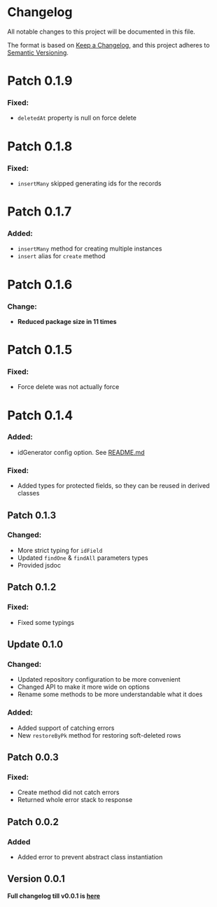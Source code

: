 # Changelog

All notable changes to this project will be documented in this file.

The format is based on [Keep a Changelog](https://keepachangelog.com/en/1.1.0/),
and this project adheres to [Semantic Versioning](https://semver.org/spec/v2.0.0.html).

# Patch 0.1.9
### Fixed:
* `deletedAt` property is null on force delete

# Patch 0.1.8
### Fixed:
* `insertMany` skipped generating ids for the records

# Patch 0.1.7
### Added:
* `insertMany` method for creating multiple instances
* `insert` alias for `create` method

# Patch 0.1.6
### Change:
* **Reduced package size in 11 times**

# Patch 0.1.5
### Fixed:
* Force delete was not actually force

# Patch 0.1.4
### Added:
* idGenerator config option. See [README.md](README.md/#️-options)

### Fixed: 
* Added types for protected fields, so they can be reused in derived classes

## Patch 0.1.3
### Changed:
* More strict typing for `idField`
* Updated `findOne` & `findAll` parameters types
* Provided jsdoc

## Patch 0.1.2
### Fixed:
* Fixed some typings

## Update 0.1.0
### Changed:
* Updated repository configuration to be more convenient
* Changed API to make it more wide on options
* Rename some methods to be more understandable what it does

### Added:
* Added support of catching errors
* New `restoreByPk` method for restoring soft-deleted rows

## Patch 0.0.3
### Fixed:
* Create method did not catch errors
* Returned whole error stack to response

## Patch 0.0.2
### Added
* Added error to prevent abstract class instantiation

## Version 0.0.1
**Full changelog till v0.0.1 is [here](https://github.com/stbestichhh/nest-sequelize-repository/pull/1)**
